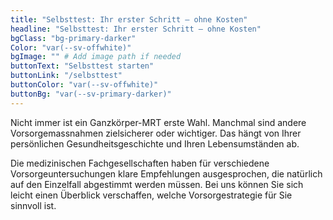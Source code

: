 ```yaml
---
title: "Selbsttest: Ihr erster Schritt – ohne Kosten"
headline: "Selbsttest: Ihr erster Schritt – ohne Kosten"
bgClass: "bg-primary-darker"
Color: "var(--sv-offwhite)"
bgImage: "" # Add image path if needed
buttonText: "Selbsttest starten"
buttonLink: "/selbsttest"
buttonColor: "var(--sv-offwhite)"
buttonBg: "var(--sv-primary-darker)"
---
```


Nicht immer ist ein Ganzkörper-MRT erste Wahl. Manchmal sind andere Vorsorgemassnahmen zielsicherer oder wichtiger. Das hängt von Ihrer persönlichen Gesundheitsgeschichte und Ihren Lebensumständen ab.

Die medizinischen Fachgesellschaften haben für verschiedene Vorsorgeuntersuchungen klare Empfehlungen ausgesprochen, die natürlich auf den Einzelfall abgestimmt werden müssen. Bei uns können Sie sich leicht einen Überblick verschaffen, welche Vorsorgestrategie für Sie sinnvoll ist.


